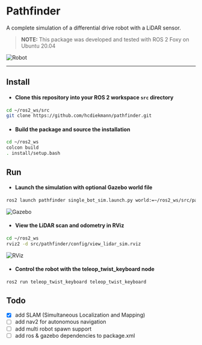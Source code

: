 # Pathfinder
A complete simulation of a differential drive robot with a LiDAR sensor.

> **NOTE:** This package was developed and tested with ROS 2 Foxy on Ubuntu 20.04

![Robot](https://user-images.githubusercontent.com/13176191/218996845-17a21302-1ec9-4555-a887-d7cf6899bc79.png)
___

## **Install**

- #### Clone this repository into your ROS 2 workspace `src`  directory
```bash
cd ~/ros2_ws/src 
git clone https://github.com/hcdiekmann/pathfinder.git
```

- #### Build the package and source the installation
```bash
cd ~/ros2_ws
colcon build
. install/setup.bash
```

## **Run**

- #### Launch the simulation with optional Gazebo world file
```bash
ros2 launch pathfinder single_bot_sim.launch.py world:=~/ros2_ws/src/pathfinder/worlds/test.world
```
![Gazebo](https://user-images.githubusercontent.com/13176191/223680079-d83d9e6e-be6d-49b1-92b4-b6bdd5af3cbb.png)

- #### View the LiDAR scan and odometry in RViz
```bash
cd ~/ros2_ws
rviz2 -d src/pathfinder/config/view_lidar_sim.rviz                               
```
![RViz](https://user-images.githubusercontent.com/13176191/223680149-08a8b8fe-f99b-43f1-a743-2d4f220abbcf.png)

- #### Control the robot with the teleop_twist_keyboard node
```bash
ros2 run teleop_twist_keyboard teleop_twist_keyboard
```

## Todo
- [x] add SLAM (Simultaneous Localization and Mapping)
- [ ] add nav2 for autonomous navigation
- [ ] add multi robot spawn support
- [ ] add ros & gazebo dependencies to package.xml
